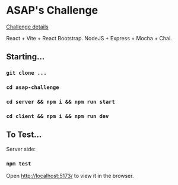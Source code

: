 # ASAP's Challenge

[Challenge details](https://cs1.ssltrust.me/s/YeaQjE8XFljaMxv)

React + Vite + React Bootstrap.
NodeJS + Express + Mocha + Chai.

## Starting... 

### `git clone ...`
### `cd asap-challenge`
### `cd server && npm i && npm run start`
### `cd client && npm i && npm run dev`

## To Test... 

Server side:
### `npm test`

Open [http://localhost:5173/](http://localhost:5173/) to view it in the browser.